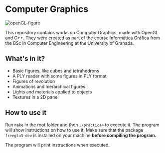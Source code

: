 # Computer Graphics
![openGL-figure](https://raw.githubusercontent.com/dvcarrillo/computer-graphics/master/screenshot.png "Figure and lights with flat shadowing")

This repository contains works on Computer Graphics, made with OpenGL and C++.
They were created as part of the course Informática Gráfica from the BSc in Computer Engineering at the 
University of Granada.

## What's in it?
- Basic figures, like cubes and tetrahedrons
- A PLY reader with some figures in PLY format
- Figures of revolution
- Animations and hierarchical figures
- Lights and materials applied to objects
- Textures in a 2D panel

## How to use it
Run `make` in the root folder and then `./practica4` to execute it.
The program will show instructions on how to use it.
Make sure that the package `freeglu3-dev` is installed on your machine **before compiling
the program.**

The program will print instructions when executed.
